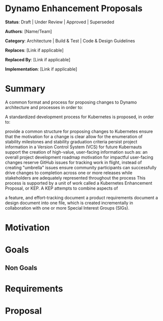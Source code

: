 # Dynamo Enhancement Proposals

**Status**: Draft | Under Review | Approved | Superseded  

**Authors**: [Name/Team] 

**Category**: Architecture | Build & Test | Code & Design Guidelines 

**Replaces**: [Link if applicable] 

**Replaced By**: [Link if applicable] 

**Implementation**: [Link if applicable]

# Summary

A common format and process for proposing changes to Dynamo architecture and processes in order to:



A standardized development process for Kubernetes is proposed, in order to:

provide a common structure for proposing changes to Kubernetes
ensure that the motivation for a change is clear
allow for the enumeration of stability milestones and stability graduation criteria
persist project information in a Version Control System (VCS) for future Kubernauts
support the creation of high-value, user-facing information such as:
an overall project development roadmap
motivation for impactful user-facing changes
reserve GitHub issues for tracking work in flight, instead of creating "umbrella" issues
ensure community participants can successfully drive changes to completion across one or more releases while stakeholders are adequately represented throughout the process
This process is supported by a unit of work called a Kubernetes Enhancement Proposal, or KEP. A KEP attempts to combine aspects of

a feature, and effort-tracking document
a product requirements document
a design document
into one file, which is created incrementally in collaboration with one or more Special Interest Groups (SIGs).

# Motivation

# Goals 

## Non Goals

# Requirements

# Proposal

